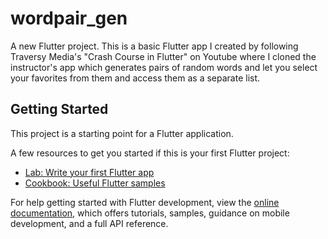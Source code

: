 # wordpair_gen

A new Flutter project.
This is a basic Flutter app I created by following Traversy Media's "Crash Course in Flutter" on Youtube where I cloned the instructor's app which generates pairs of random words and let you select your favorites from them and access them as a separate list.

## Getting Started

This project is a starting point for a Flutter application.

A few resources to get you started if this is your first Flutter project:

- [Lab: Write your first Flutter app](https://docs.flutter.dev/get-started/codelab)
- [Cookbook: Useful Flutter samples](https://docs.flutter.dev/cookbook)

For help getting started with Flutter development, view the
[online documentation](https://docs.flutter.dev/), which offers tutorials,
samples, guidance on mobile development, and a full API reference.
